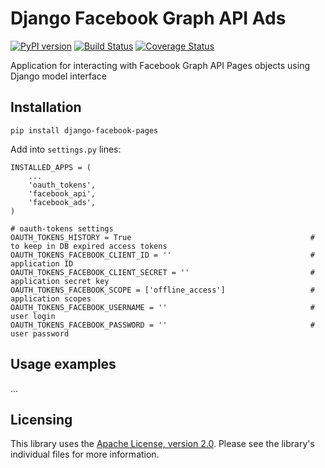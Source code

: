 Django Facebook Graph API Ads
=============================

[![PyPI version](https://badge.fury.io/py/django-facebook-ads.png)](http://badge.fury.io/py/django-facebook-ads) [![Build Status](https://travis-ci.org/ramusus/django-facebook-pages.png?branch=master)](https://travis-ci.org/ramusus/django-facebook-pages) [![Coverage Status](https://coveralls.io/repos/ramusus/django-facebook-pages/badge.png?branch=master)](https://coveralls.io/r/ramusus/django-facebook-pages)

Application for interacting with Facebook Graph API Pages objects using Django model interface

Installation
------------

    pip install django-facebook-pages

Add into `settings.py` lines:

    INSTALLED_APPS = (
        ...
        'oauth_tokens',
        'facebook_api',
        'facebook_ads',
    )

    # oauth-tokens settings
    OAUTH_TOKENS_HISTORY = True                                        # to keep in DB expired access tokens
    OAUTH_TOKENS_FACEBOOK_CLIENT_ID = ''                               # application ID
    OAUTH_TOKENS_FACEBOOK_CLIENT_SECRET = ''                           # application secret key
    OAUTH_TOKENS_FACEBOOK_SCOPE = ['offline_access']                   # application scopes
    OAUTH_TOKENS_FACEBOOK_USERNAME = ''                                # user login
    OAUTH_TOKENS_FACEBOOK_PASSWORD = ''                                # user password

Usage examples
--------------

...

Licensing
---------

This library uses the [Apache License, version 2.0](http://www.apache.org/licenses/LICENSE-2.0.html).
Please see the library's individual files for more information.
